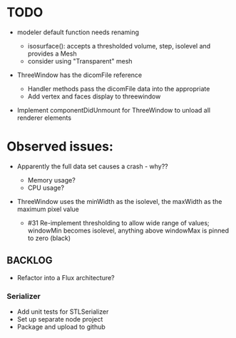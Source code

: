 # TODO

- modeler default function needs renaming
	- isosurface(): accepts a thresholded volume, step, isolevel and provides a Mesh
	- consider using "Transparent" mesh

- ThreeWindow has the dicomFile reference
	- Handler methods pass the dicomFile data into the appropriate
	- Add vertex and faces display to threewindow

- Implement componentDidUnmount for ThreeWindow to unload all renderer elements

# Observed issues:
- Apparently the full data set causes a crash - why??
	- Memory usage?
	- CPU usage?

- ThreeWindow uses the minWidth as the isolevel, the maxWidth as the maximum pixel value
	- #31 Re-implement thresholding to allow wide range of values; windowMin becomes
		isolevel, anything above windowMax is pinned to zero (black)



## BACKLOG

- Refactor into a Flux architecture?

### Serializer
- Add unit tests for STLSerializer
- Set up separate node project
- Package and upload to github
